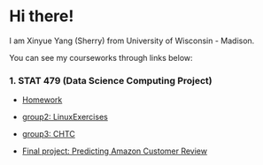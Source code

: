 # Hi there!

I am Xinyue Yang (Sherry) from University of Wisconsin - Madison. 

You can see my courseworks through links below:

### 1. STAT 479 (Data Science Computing Project)

* [Homework](https://github.com/xyang467/STAT479homework)

* [group2: LinuxExercises](https://github.com/xyang467/LinuxExercises)

* [group3: CHTC](https://github.com/gjsorrell/stat479-project3)

* [Final project: Predicting Amazon Customer Review](https://github.com/gjsorrell/stat479-final-project)




<!---
xyang467/xyang467 is a ✨ special ✨ repository because its `README.md` (this file) appears on your GitHub profile.
You can click the Preview link to take a look at your changes.
--->
